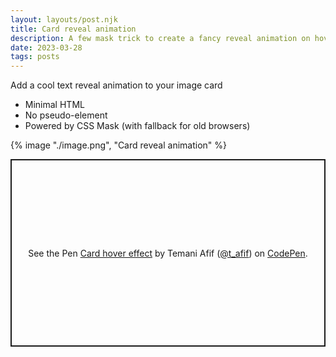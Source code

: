 ```yaml
---
layout: layouts/post.njk
title: Card reveal animation
description: A few mask trick to create a fancy reveal animation on hover
date: 2023-03-28
tags: posts
---
```


Add a cool text reveal animation to your image card
* Minimal HTML
* No pseudo-element
* Powered by CSS Mask (with fallback for old browsers)

{% image "./image.png", "Card reveal animation" %}


<p class="codepen" data-height="300" data-default-tab="result" data-slug-hash="PoBQRmj" data-preview="true" data-user="t_afif" style="height: 300px; box-sizing: border-box; display: flex; align-items: center; justify-content: center; border: 2px solid; margin: 1em 0; padding: 1em;">
  <span>See the Pen <a href="https://codepen.io/t_afif/pen/PoBQRmj">
  Card hover effect</a> by Temani Afif (<a href="https://codepen.io/t_afif">@t_afif</a>)
  on <a href="https://codepen.io">CodePen</a>.</span>
</p>
<script async src="https://cpwebassets.codepen.io/assets/embed/ei.js"></script>
